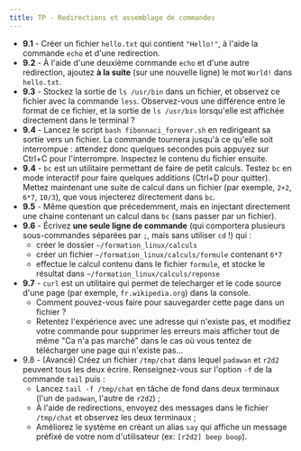 ```yaml
---
title: TP - Redirections et assemblage de commandes
---
```


- **9.1** - Créer un fichier `hello.txt` qui contient `"Hello!"`, à l'aide la commande `echo` et d'une redirection.
- **9.2** - À l'aide d'une deuxième commande `echo` et d'une autre redirection, ajoutez **à la suite** (sur une nouvelle ligne) le mot `World!` dans `hello.txt`.
- **9.3** - Stockez la sortie de `ls /usr/bin` dans un fichier, et observez ce fichier avec la commande `less`. Observez-vous une différence entre le format de ce fichier, et la sortie de `ls /usr/bin` lorsqu'elle est affichée directement dans le terminal ?
- **9.4** - Lancez le script `bash fibonnaci_forever.sh` en redirigeant sa sortie vers un fichier. La commande tournera jusqu'à ce qu'elle soit interrompue : attendez donc quelques secondes puis appuyez sur Ctrl+C pour l'interrompre. Inspectez le contenu du fichier ensuite.
- **9.4** - `bc` est un utilitaire permettant de faire de petit calculs. Testez `bc` en mode interactif pour faire quelques additions (Ctrl+D pour quitter). Mettez maintenant une suite de calcul dans un fichier (par exemple, `2+2`, `6*7`, `10/3`), que vous injecterez directement dans `bc`.
- **9.5** - Même question que précedemment, mais en injectant directement une chaine contenant un calcul dans `bc` (sans passer par un fichier).
- **9.6** - Écrivez **une seule ligne de commande** (qui comportera plusieurs sous-commandes séparées par `;`, mais sans utiliser `cd` !) qui :
    - créer le dossier `~/formation_linux/calculs`
    - créer un fichier `~/formation_linux/calculs/formule` contenant `6*7`
    - effectue le calcul contenu dans le fichier `formule`, et stocke le résultat dans `~/formation_linux/calculs/reponse`
- **9.7** - `curl` est un utilitaire qui permet de telecharger et le code source d'une page (par exemple, `fr.wikipedia.org`) dans la console.
    - Comment pouvez-vous faire pour sauvegarder cette page dans un fichier ?
    - Retentez l'expérience avec une adresse qui n'existe pas, et modifiez votre commande pour supprimer les erreurs mais afficher tout de même "Ca n'a pas marché" dans le cas où vous tentez de télécharger une page qui n'existe pas...
- 9.8 - (Avancé) Créez un fichier `/tmp/chat` dans lequel `padawan` et `r2d2` peuvent tous les deux écrire. Renseignez-vous sur l'option `-f` de la commande `tail` puis :
    - Lancez `tail -f /tmp/chat` en tâche de fond dans deux terminaux (l'un de `padawan`, l'autre de `r2d2`) ;
    - À l'aide de redirections, envoyez des messages dans le fichier `/tmp/chat` et observez les deux terminaux ;
    - Améliorez le système en créant un alias `say` qui affiche un message préfixé de votre nom d'utilisateur (ex: `[r2d2] beep boop`).